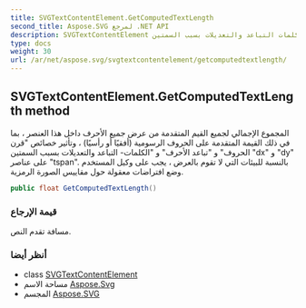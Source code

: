 ```yaml
---
title: SVGTextContentElement.GetComputedTextLength
second_title: Aspose.SVG لمرجع .NET API
description: SVGTextContentElement طريقة. المجموع الإجمالي لجميع القيم المتقدمة من عرض جميع الأحرف داخل هذا العنصر  بما في ذلك القيمة المتقدمة على الحروف الرسومية أفقيًا أو رأسيًا  وتأثير خصائص قرن الحروف و تباعد الأحرف و الكلمات التباعد والتعديلات بسبب السمتين dx و dy على عناصر tspan. بالنسبة للبيئات التي لا تقوم بالعرض  يجب على وكيل المستخدم وضع افتراضات معقولة حول مقاييس الصورة الرمزية.
type: docs
weight: 30
url: /ar/net/aspose.svg/svgtextcontentelement/getcomputedtextlength/
---
```

## SVGTextContentElement.GetComputedTextLength method

المجموع الإجمالي لجميع القيم المتقدمة من عرض جميع الأحرف داخل هذا العنصر ، بما في ذلك القيمة المتقدمة على الحروف الرسومية (أفقيًا أو رأسيًا) ، وتأثير خصائص "قرن الحروف" و "تباعد الأحرف" و "الكلمات- التباعد والتعديلات بسبب السمتين "dx" و "dy" على عناصر "tspan". بالنسبة للبيئات التي لا تقوم بالعرض ، يجب على وكيل المستخدم وضع افتراضات معقولة حول مقاييس الصورة الرمزية.

```csharp
public float GetComputedTextLength()
```

### قيمة الإرجاع

مسافة تقدم النص.

### أنظر أيضا

* class [SVGTextContentElement](../)
* مساحة الاسم [Aspose.Svg](../../svgtextcontentelement/)
* المجسم [Aspose.SVG](../../../)


